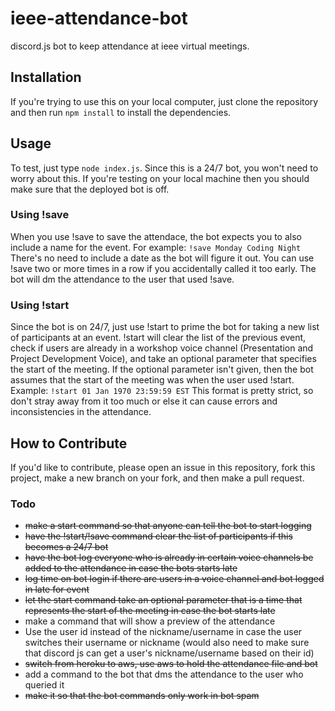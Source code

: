 # ieee-attendance-bot
discord.js bot to keep attendance at ieee virtual meetings.

## Installation
If you're trying to use this on your local computer, just clone the repository and then run ```npm install``` to install the dependencies. 

## Usage
To test, just type ```node index.js```. Since this is a 24/7 bot, you won't need to worry about this. If you're testing on your local machine then you should make sure that the deployed bot is off. 

### Using !save
When you use !save to save the attendace, the bot expects you to also include a name for the event. For example:
```!save Monday Coding Night```
There's no need to include a date as the bot will figure it out. You can use !save two or more times in a row if you accidentally called it too early. The bot will dm the attendance to the user that used !save. 

### Using !start
Since the bot is on 24/7, just use !start to prime the bot for taking a new list of participants at an event. !start will clear the list of the previous event, check if users are already in a workshop voice channel (Presentation and Project Development Voice), and take an optional parameter that specifies the start of the meeting. If the optional parameter isn't given, then the bot assumes that the start of the meeting was when the user used !start. 
Example:
```!start 01 Jan 1970 23:59:59 EST```
This format is pretty strict, so don't stray away from it too much or else it can cause errors and inconsistencies in the attendance. 

## How to Contribute
If you'd like to contribute, please open an issue in this repository, fork this project, make a new branch on your fork, and then make a pull request. 

### Todo
- ~~make a start command so that anyone can tell the bot to start logging~~
- ~~have the !start/!save command clear the list of participants if this becomes a 24/7 bot~~
- ~~have the bot log everyone who is already in certain voice channels be added to the attendance in case the bots starts late~~
- ~~log time on bot login if there are users in a voice channel and bot logged in late for event~~
- ~~let the start command take an optional parameter that is a time that represents the start of the meeting in case the bot starts late~~
- make a command that will show a preview of the attendance
- Use the user id instead of the nickname/username in case the user switches their username or nickname (would also need to make sure that discord js can get a user's nickname/username based on their id)
- ~~switch from heroku to aws, use aws to hold the attendance file and bot~~
- add a command to the bot that dms the attendance to the user who queried it
- ~~make it so that the bot commands only work in bot spam~~
